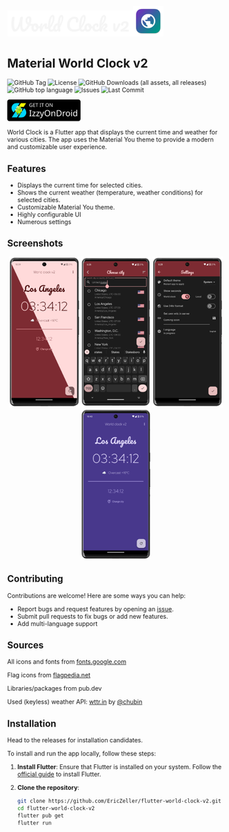 # <img src="assets/branding.png" height="60px" alt="Material World Clock v2"><img src="assets/IconKitchen-Output/macos/Icon-1024.png" height="70px">
# Material World Clock v2


![GitHub Tag](https://img.shields.io/github/v/tag/EricZeller/flutter-world-clock-v2?logo=data%3Aimage%2Fsvg%2Bxml%3Bbase64%2CPHN2ZyBmaWxsPSIjZmZmZmZmIiB4bWxucz0iaHR0cDovL3d3dy53My5vcmcvMjAwMC9zdmciIHdpZHRoPSIyNCIgaGVpZ2h0PSIyNCIgdmlld0JveD0iMCAwIDI0IDI0Ij48cGF0aCBkPSJtMjEuNDEgMTEuNDEtOC44My04LjgzYy0uMzctLjM3LS44OC0uNTgtMS40MS0uNThINGMtMS4xIDAtMiAuOS0yIDJ2Ny4xN2MwIC41My4yMSAxLjA0LjU5IDEuNDFsOC44MyA4LjgzYy43OC43OCAyLjA1Ljc4IDIuODMgMGw3LjE3LTcuMTdjLjc4LS43OC43OC0yLjA0LS4wMS0yLjgzek02LjUgOEM1LjY3IDggNSA3LjMzIDUgNi41UzUuNjcgNSA2LjUgNSA4IDUuNjcgOCA2LjUgNy4zMyA4IDYuNSA4eiIvPjwvc3ZnPg%3D%3D&label=version&link=https%3A%2F%2Fgithub.com%2FEricZeller%2Fflutter-world-clock-v2%2Freleases)
![License](https://img.shields.io/github/license/EricZeller/flutter-world-clock-v2?logo=gnu)
![GitHub Downloads (all assets, all releases)](https://img.shields.io/github/downloads/EricZeller/flutter-world-clock-v2/total?logo=data:image/svg+xml;base64,PHN2ZyBmaWxsPSIjZmZmZmZmIiB4bWxucz0iaHR0cDovL3d3dy53My5vcmcvMjAwMC9zdmciIHdpZHRoPSIyNCIgaGVpZ2h0PSIyNCIgdmlld0JveD0iMCAwIDI0IDI0Ij48cGF0aCBkPSJNNSAyMGgxNHYtMkg1djJ6TTE5IDloLTRWM0g5djZINWw3IDcgNy03eiIvPjwvc3ZnPg==)
![GitHub top language](https://img.shields.io/github/languages/top/EricZeller/flutter-world-clock-v2?logo=data:image/svg+xml;base64,PHN2ZyBmaWxsPSIjZmZmZmZmIiB4bWxucz0iaHR0cDovL3d3dy53My5vcmcvMjAwMC9zdmciIHdpZHRoPSIyNCIgaGVpZ2h0PSIyNCIgdmlld0JveD0iMCAwIDI0IDI0Ij48cGF0aCBkPSJNOS40IDE2LjYgNC44IDEybDQuNi00LjZMOCA2bC02IDYgNiA2IDEuNC0xLjR6bTUuMiAwIDQuNi00LjYtNC42LTQuNkwxNiA2bDYgNi02IDYtMS40LTEuNHoiLz48L3N2Zz4=)
![Issues](https://img.shields.io/github/issues/EricZeller/flutter-world-clock-v2?logo=github)
![Last Commit](https://img.shields.io/github/last-commit/EricZeller/flutter-world-clock-v2?logo=data:image/svg+xml;base64,PHN2ZyBmaWxsPSIjZmZmZmZmIiB4bWxucz0iaHR0cDovL3d3dy53My5vcmcvMjAwMC9zdmciIHdpZHRoPSIyNCIgaGVpZ2h0PSIyNCIgdmlld0JveD0iMCAwIDI0IDI0Ij48cGF0aCBkPSJNMTYuOSAxMWE1IDUgMCAwIDAtOS44IDBIMnYyaDUuMWE1IDUgMCAwIDAgOS44IDBIMjJ2LTJoLTUuMXpNMTIgMTVjLTEuNjYgMC0zLTEuMzQtMy0zczEuMzQtMyAzLTMgMyAxLjM0IDMgMy0xLjM0IDMtMyAzeiIvPjwvc3ZnPg==)


<p><a href="https://apt.izzysoft.de/fdroid/index/apk/de.ericz.worldclockv2/" target=”_blank”><img src="assets/IzzyOnDroidButton_nofont.svg" height="50px"></a></p>

World Clock is a Flutter app that displays the current time and weather for various cities. The app uses the Material You theme to provide a modern and customizable user experience.

## Features

- Displays the current time for selected cities.
- Shows the current weather (temperature, weather conditions) for selected cities.
- Customizable Material You theme.
- Highly configurable UI
- Numerous settings

## Screenshots

<p align="center">
<img src="fastlane/metadata/android/en-US/images/phoneScreenshots/screenshot_01_dark_lightmode.png" alt="Screenshot dark/light mode" height="350"/>
<img src="fastlane/metadata/android/en-US/images/phoneScreenshots/screenshot_02_city_search.png" alt="Screenshot city search" height="350"/>
<img src="fastlane/metadata/android/en-US/images/phoneScreenshots/screenshot_03_settings.png" alt="Screenshot settings" height="350"/>
<img src="fastlane/metadata/android/en-US/images/phoneScreenshots/screenshot_04_purple.png" alt="Screenshot purple" height="350"/>
</p>

## Contributing

Contributions are welcome! Here are some ways you can help:

- Report bugs and request features by opening an [issue](https://github.com/EricZeller/flutter-world-clock-v2/issues).
- Submit pull requests to fix bugs or add new features.
- Add multi-language support

## Sources

All icons and fonts from [fonts.google.com](https://fonts.google.com)

Flag icons from [flagpedia.net](https://flagpedia.net/download)

Libraries/packages from pub.dev

Used (keyless) weather API: [wttr.in](https://github.com/chubin/wttr.in) by [@chubin](https://github.com/chubin)


## Installation

Head to the releases for installation candidates.

To install and run the app locally, follow these steps:

1. **Install Flutter**:
   Ensure that Flutter is installed on your system. Follow the [official guide](https://flutter.dev/docs/get-started/install) to install Flutter.

2. **Clone the repository**:
   ```bash
   git clone https://github.com/EricZeller/flutter-world-clock-v2.git
   cd flutter-world-clock-v2
   flutter pub get
   flutter run
